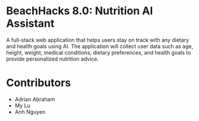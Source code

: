 # BeachHacks 8.0: Nutrition AI Assistant
A full-stack web application that helps users stay on track with any dietary and health goals using AI. The application will collect user data such as age, height, weight, medical conditions, dietary preferences, and health goals to provide personalized nutrition advice.

# Contributors
- Adrian Abraham
- My Lu
- Anh Nguyen